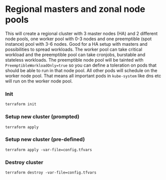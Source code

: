 # Regional masters and zonal node pools

This will create a regional cluster with 3 master nodes (HA) and 2 different node pools, one worker pool with 0-3 nodes and one preemptible (spot instance) pool with 3-6 nodes.
Good for a HA setup with masters and possibilities to spread workloads. The worker pool can take critical workload and the preemptible pool can take cronjobs, burstable and stateless workloads. The preemptible node pool will be tainted with `PreemptibleWorkloadOnly=true` so you can define a toleration on pods that should be able to run in that node pool. All other pods will schedule on the worker node pool. That means all important pods in `kube-system` like dns etc will run on the worker node pool.

### Init
```
terraform init
```

### Setup new cluster (prompted)
```
terraform apply
```

### Setup new cluster (pre-defined)
```
terraform apply -var-file=config.tfvars
```

### Destroy cluster
```
terraform destroy -var-file=config.tfvars
```